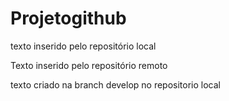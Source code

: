 # Projetogithub

texto inserido pelo repositório local

Texto inserido pelo repositório remoto

texto criado na branch develop no repositorio local